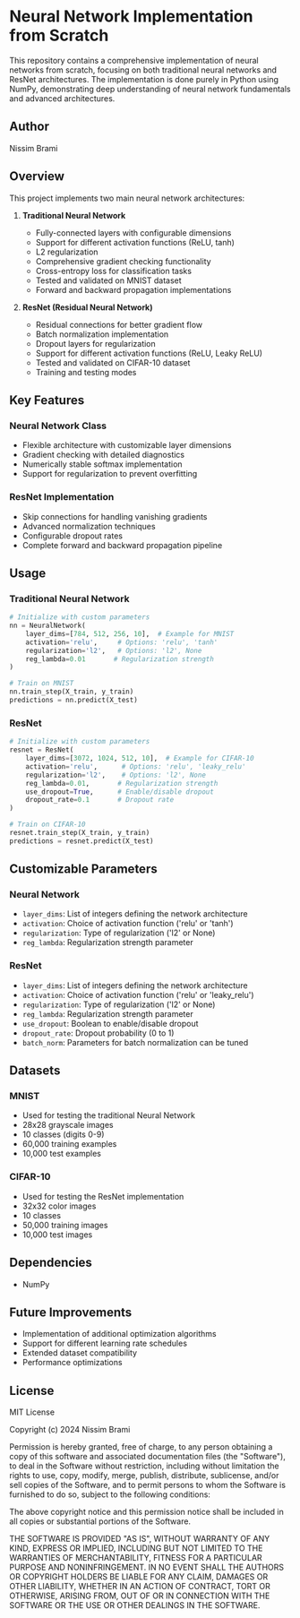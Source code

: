 # Neural Network Implementation from Scratch

This repository contains a comprehensive implementation of neural networks from scratch, focusing on both traditional neural networks and ResNet architectures. The implementation is done purely in Python using NumPy, demonstrating deep understanding of neural network fundamentals and advanced architectures.

## Author
Nissim Brami

## Overview

This project implements two main neural network architectures:

1. **Traditional Neural Network**
   - Fully-connected layers with configurable dimensions
   - Support for different activation functions (ReLU, tanh)
   - L2 regularization
   - Comprehensive gradient checking functionality
   - Cross-entropy loss for classification tasks
   - Tested and validated on MNIST dataset
   - Forward and backward propagation implementations

2. **ResNet (Residual Neural Network)**
   - Residual connections for better gradient flow
   - Batch normalization implementation
   - Dropout layers for regularization
   - Support for different activation functions (ReLU, Leaky ReLU)
   - Tested and validated on CIFAR-10 dataset
   - Training and testing modes

## Key Features

### Neural Network Class
- Flexible architecture with customizable layer dimensions
- Gradient checking with detailed diagnostics
- Numerically stable softmax implementation
- Support for regularization to prevent overfitting

### ResNet Implementation
- Skip connections for handling vanishing gradients
- Advanced normalization techniques
- Configurable dropout rates
- Complete forward and backward propagation pipeline

## Usage

### Traditional Neural Network
```python
# Initialize with custom parameters
nn = NeuralNetwork(
    layer_dims=[784, 512, 256, 10],  # Example for MNIST
    activation='relu',     # Options: 'relu', 'tanh'
    regularization='l2',   # Options: 'l2', None
    reg_lambda=0.01       # Regularization strength
)

# Train on MNIST
nn.train_step(X_train, y_train)
predictions = nn.predict(X_test)
```

### ResNet
```python
# Initialize with custom parameters
resnet = ResNet(
    layer_dims=[3072, 1024, 512, 10],  # Example for CIFAR-10
    activation='relu',      # Options: 'relu', 'leaky_relu'
    regularization='l2',    # Options: 'l2', None
    reg_lambda=0.01,       # Regularization strength
    use_dropout=True,      # Enable/disable dropout
    dropout_rate=0.1       # Dropout rate
)

# Train on CIFAR-10
resnet.train_step(X_train, y_train)
predictions = resnet.predict(X_test)
```

## Customizable Parameters

### Neural Network
- `layer_dims`: List of integers defining the network architecture
- `activation`: Choice of activation function ('relu' or 'tanh')
- `regularization`: Type of regularization ('l2' or None)
- `reg_lambda`: Regularization strength parameter

### ResNet
- `layer_dims`: List of integers defining the network architecture
- `activation`: Choice of activation function ('relu' or 'leaky_relu')
- `regularization`: Type of regularization ('l2' or None)
- `reg_lambda`: Regularization strength parameter
- `use_dropout`: Boolean to enable/disable dropout
- `dropout_rate`: Dropout probability (0 to 1)
- `batch_norm`: Parameters for batch normalization can be tuned

## Datasets

### MNIST
- Used for testing the traditional Neural Network
- 28x28 grayscale images
- 10 classes (digits 0-9)
- 60,000 training examples
- 10,000 test examples

### CIFAR-10
- Used for testing the ResNet implementation
- 32x32 color images
- 10 classes
- 50,000 training images
- 10,000 test images

## Dependencies
- NumPy

## Future Improvements
- Implementation of additional optimization algorithms
- Support for different learning rate schedules
- Extended dataset compatibility
- Performance optimizations

## License

MIT License

Copyright (c) 2024 Nissim Brami

Permission is hereby granted, free of charge, to any person obtaining a copy
of this software and associated documentation files (the "Software"), to deal
in the Software without restriction, including without limitation the rights
to use, copy, modify, merge, publish, distribute, sublicense, and/or sell
copies of the Software, and to permit persons to whom the Software is
furnished to do so, subject to the following conditions:

The above copyright notice and this permission notice shall be included in all
copies or substantial portions of the Software.

THE SOFTWARE IS PROVIDED "AS IS", WITHOUT WARRANTY OF ANY KIND, EXPRESS OR
IMPLIED, INCLUDING BUT NOT LIMITED TO THE WARRANTIES OF MERCHANTABILITY,
FITNESS FOR A PARTICULAR PURPOSE AND NONINFRINGEMENT. IN NO EVENT SHALL THE
AUTHORS OR COPYRIGHT HOLDERS BE LIABLE FOR ANY CLAIM, DAMAGES OR OTHER
LIABILITY, WHETHER IN AN ACTION OF CONTRACT, TORT OR OTHERWISE, ARISING FROM,
OUT OF OR IN CONNECTION WITH THE SOFTWARE OR THE USE OR OTHER DEALINGS IN THE
SOFTWARE.
